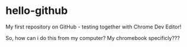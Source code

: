 hello-github
============

My first repository on GitHub - testing together with Chrome Dev Editor!

So, how can i do this from my computer? My chromebook specificly???
